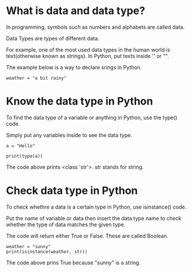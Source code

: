 # What is data and data type?

In programming, symbols such as numbers and alphabets are called data.

Data Types are types of different data.

For example, one of the most used data types in the human world is text(otherwise known as strings). In Python, put texts inside '' or "".

The example below is a way to declare srings in Python.

```
weather = "a bit rainy"
```

# Know the data type in Python

To find the data type of a variable or anything in Python, use the type() code.

Simply put any variables inside to see the data type.

```
a = "Hello"

print(type(a))
```

The code above prints &lt;class 'str'>. str stands for string.

# Check data type in Python

To check whethre a data is a certain type in Python, use isinstance() code.

Put the name of variable or data then insert the data type name to check whether the type of data matches the given type.

The code will return either True or False. These are called Boolean.

```
weather = "sunny"
print(isinstance(weather, str))
```

The code above prins True because "sunny" is a string.
